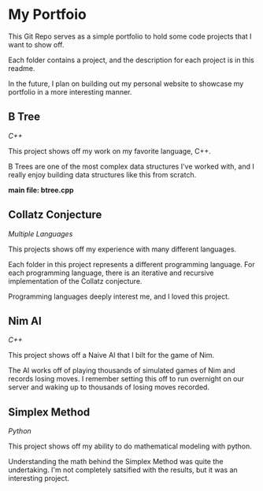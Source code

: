 # My Portfoio
This Git Repo serves as a simple portfolio to hold some code projects that I want to show off.

Each folder contains a project, and the description for each project is in this readme.

In the future, I plan on building out my personal website to showcase my portfolio in a more interesting manner.

## B Tree
*C++*

This project shows off my work on my favorite language, C++.

B Trees are one of the most complex data structures I've worked with,
and I really enjoy building data structures like this from scratch.

**main file: btree.cpp**

## Collatz Conjecture
*Multiple Languages*

This projects shows off my experience with many different languages.

Each folder in this project represents a different programming language.
For each programming language, there is an iterative and recursive implementation
of the Collatz conjecture.

Programming languages deeply interest me, and I loved this project.

## Nim AI
*C++*

This project shows off a Naive AI that I bilt for the game of Nim.

The AI works off of playing thousands of simulated games of Nim and records
losing moves. I remember setting this off to run overnight on our server and
waking up to thousands of losing moves recorded.

## Simplex Method
*Python*

This project shows off my ability to do mathematical modeling with python.

Understanding the math behind the Simplex Method was quite the undertaking.
I'm not completely satsified with the results, but it was an interesting project.

